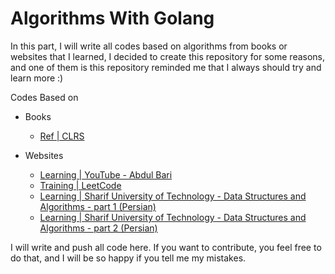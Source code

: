 # Algorithms With Golang

In this part, I will write all codes based on algorithms from books or websites that I learned,
I decided to create this repository for some reasons, and one of them is this repository reminded me that I always should try and learn more :)

Codes Based on

- Books
  - [Ref | CLRS](https://www.amazon.com/Introduction-Algorithms-3rd-MIT-Press/dp/0262033844)


- Websites
  - [Learning | YouTube - Abdul Bari](https://www.youtube.com/watch?v=0IAPZzGSbME&list=PLDN4rrl48XKpZkf03iYFl-O29szjTrs_O)
  - [Training | LeetCode](https://leetcode.com/)
  - [Learning | Sharif University of Technology - Data Structures and Algorithms - part 1 (Persian)](https://maktabkhooneh.org/course/%D8%AF%D8%A7%D8%AF%D9%87-%D8%B3%D8%A7%D8%AE%D8%AA%D8%A7%D8%B1%D9%87%D8%A7-%D9%88-%D9%85%D8%A8%D8%A7%D9%86%DB%8C-%D8%A7%D9%84%DA%AF%D9%88%D8%B1%DB%8C%D8%AA%D9%85-%D9%87%D8%A7-mk376)
  - [Learning | Sharif University of Technology - Data Structures and Algorithms - part 2 (Persian)](https://maktabkhooneh.org/course/%D8%A2%D9%85%D9%88%D8%B2%D8%B4-%D8%B7%D8%B1%D8%A7%D8%AD%DB%8C-%D8%A7%D9%84%DA%AF%D9%88%D8%B1%DB%8C%D8%AA%D9%85-%D8%AF%DA%A9%D8%AA%D8%B1-%D8%B4%D8%B1%DB%8C%D9%81%DB%8C-%D8%B2%D8%A7%D8%B1%DA%86%DB%8C-mk662/)


I will write and push all code here. If you want to contribute, you feel free to do that, and I will be so happy if you tell me my mistakes.

